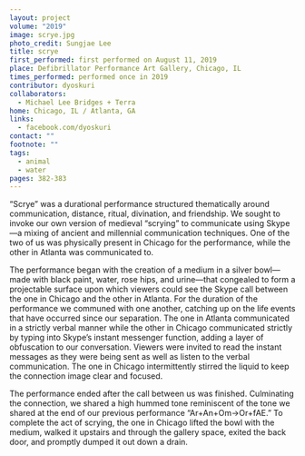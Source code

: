 ```yaml
---
layout: project
volume: "2019"
image: scrye.jpg
photo_credit: Sungjae Lee
title: scrye
first_performed: first performed on August 11, 2019
place: Defibrillator Performance Art Gallery, Chicago, IL
times_performed: performed once in 2019
contributor: dyoskuri
collaborators:
  - Michael Lee Bridges + Terra
home: Chicago, IL / Atlanta, GA
links:
  - facebook.com/dyoskuri
contact: ""
footnote: ""
tags:
  - animal
  - water
pages: 382-383
---
```


“Scrye” was a durational performance structured thematically around communication, distance, ritual, divination, and friendship. We sought to invoke our own version of medieval “scrying” to communicate using Skype—a mixing of ancient and millennial communication techniques. One of the two of us was physically present in Chicago for the performance, while the other in Atlanta was communicated to.

The performance began with the creation of a medium in a silver bowl—made with black paint, water, rose hips, and urine—that congealed to form a projectable surface upon which viewers could see the Skype call between the one in Chicago and the other in Atlanta. For the duration of the performance we communed with one another, catching up on the life events that have occurred since our separation. The one in Atlanta communicated in a strictly verbal manner while the other in Chicago communicated strictly by typing into Skype’s instant messenger function, adding a layer of obfuscation to our conversation. Viewers were invited to read the instant messages as they were being sent as well as listen to the verbal communication. The one in Chicago intermittently stirred the liquid to keep the connection image clear and focused.

The performance ended after the call between us was finished. Culminating the connection, we shared a high hummed tone reminiscent of the tone we shared at the end of our previous performance “Ar+An+Om→Or+fAE.” To complete the act of scrying, the one in Chicago lifted the bowl with the medium, walked it upstairs and through the gallery space, exited the back door, and promptly dumped it out down a drain.
